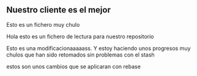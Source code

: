 ## Nuestro cliente es el mejor

Esto es un fichero muy chulo 

Hola esto es un fichero de lectura para nuestro repositorio

Esto es una modificacionaaaaass. Y estoy haciendo unos progresos muy chulos que han sido retomados sin problemas con el stash

estos son unos cambios que se aplicaran con rebase

